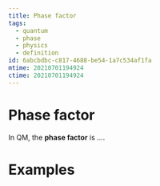```yaml
---
title: Phase factor
tags:
  - quantum
  - phase
  - physics
  - definition
id: 6abcbdbc-c817-4688-be54-1a7c534af1fa
mtime: 20210701194924
ctime: 20210701194924
---
```


# Phase factor

In QM, the **phase factor** is ....

# Examples
